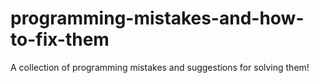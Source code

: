 # programming-mistakes-and-how-to-fix-them
A collection of programming mistakes and suggestions for solving them!
